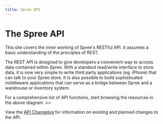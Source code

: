 ```yaml
---
title: Spree API
---
```


# The Spree API

This site covers the inner working of Spree\'s RESTful API. It assumes a basic understanding of the principles of REST.

The REST API is designed to give developers a convenient way to access data contained within Spree. With a standard read/write interface to store data, it is now very simple to write third party applications (eg. iPhone) that can talk to your Spree store. It is also possible to build sophisticated middleware applications that can serve as a bridge between Spree and a warehouse or inventory system.

For a comprehensive list of API functions, start browsing the resources in the above diagram. \>\>

View the [API Changelog](#changes) for information on existing and
planned changes to the API.
